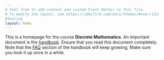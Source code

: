 ```yaml
---
# Feel free to add content and custom Front Matter to this file.
# To modify the layout, see https://jekyllrb.com/docs/themes/#overriding-theme-defaults
#testing
layout: home
---
```

This is a homepage for the course **Discrete Mathematics**. An important document is the [handbook](/discretemath/handbook/). Ensure that you read this document completely. Note that the [FAQ](/discretemath/faq/) section of the handbook will keep growing, Make sure you look it up once in a while.  

<!-- 

This is a homepage for the course **Discrete Mathematics**. An important document is the [handbook](/discretemath/handbook/). Ensure that you read this document completely. Note that the [FAQ](/discretemath/faq/) section of the handbook will keep growing, Make sure you look it up once in a while.  

**News**
- 04 May: [Lecture 18](L18) Tutorial Updated.
- 27 April: [Lecture 17](L17) Balance Theorem Updated.
- 27 April: [Lecture 16](L16) Min Cut Continued (Lecture updated).
- 26 April: [Lecture 15](L15) Min Cut Lecture updated.
- 19 April: [Lecture 14](L14) further updated with detailed notes. 
- 18 April: [Lecture 14](L14) Interval Scheduling and Kruskal's Updated.
- 14 April: [Lecture 13](L13) Trees, Kruskals, Planar Graphs, Eulerian Circuits updated.
- 13 April: [Lecture 12](L12) Chromatic Polynomials updated.
- 12 April: [Lecture 11](L11) Stable Matching updated.
- 11 April: [Lecture 10](L10) Bipartite Graphs updated.
-  6 April: [Lecture 9](L9) updated.
-  5 April: [Lecture 8](L8) updated and the problem with the previous videos is fixed.
-  4 April: [Lecture 7 (Tutorial 2)](L7) updated.
-  1 April: [Lecture 5](L5) and [Lecture6](L6) updated.
- 29 March: [Tutorial 1/Lecture 4](L4) Updated.
- 28 March: [Lecture 3](L3) updated. 
- 27 March: Website is up and updated with the first two lectures: [Lecture 1](L1) and [Lecture 2](L2). 

-->

